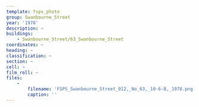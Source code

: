 ```yaml
---
template: fsps_photo
group: Swanbourne_Street
year: '1978'
description: ~
buildings:
    - Swanbourne_Street/63_Swanbourne_Street
coordinates: ~
heading: ~
classification: ~
section: ~
cell: ~
film_roll: ~
files:
    -
        filename: 'FSPS_Swanbourne_Street_012,_No_63,_10-6-B,_1978.png'
        caption: ''
---
```

